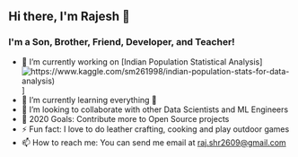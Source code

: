 ## Hi there, I'm Rajesh 👋

### I'm a Son, Brother, Friend, Developer, and Teacher!
- 🔭 I’m currently working on [Indian Population Statistical Analysis] ![https://www.kaggle.com/sm261998/indian-population-stats-for-data-analysis)](https://kaggle.com)]
- 🌱 I’m currently learning everything 🤣
- 👯 I’m looking to collaborate with other Data Scientists and ML Engineers
- 🥅 2020 Goals: Contribute more to Open Source projects
- ⚡ Fun fact: I love to do leather crafting, cooking and play outdoor games
- 📫 How to reach me: You can send me email at raj.shr2609@gmail.com